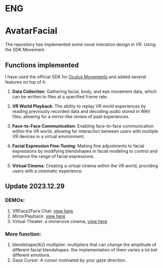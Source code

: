# ENG
# AvatarFacial
The repository has implemented some novel interation design in VR. Using the SDK Movement.
## Functions implemented

I have used the official SDK for [Oculus Movements](https://github.com/oculus-samples/Unity-Movement) and added several features on top of it:

1. **Data Collection**: Gathering facial, body, and eye movement data, which can be written to files at a specified frame rate.

2. **VR World Playback**: The ability to replay VR world experiences by reading previously recorded data and decoding audio stored in WAV files, allowing for a mirror-like review of past experiences.

3. **Face-to-Face Communication**: Enabling face-to-face communication within the VR world, allowing for interaction between users with multiple VR devices in a virtual environment.

4. **Facial Expression Fine-Tuning**: Making fine adjustments to facial expressions by modifying blendshapes in facial modeling to control and enhance the range of facial expressions.

5. **Virtual Cinema**: Creating a virtual cinema within the VR world, providing users with a cinematic experience.
   
## Update 2023.12.29
### DEMOs:

1. VRFace2Face Chat: [view here]()
2. MirrorPlayback: [view here](https://www.youtube.com/watch?v=puNORFzl48w)
3. Virtual Theater: a immersive cinema, [view here](https://www.youtube.com/watch?v=2zthpene_yg)

### More function:

1. blendshape(AU) multiplier: multipliers that can change the amplitude of different facial blendshapes. the implementation of them varies a lot bet different emotions.
2. Gaze Cursor: A cursor motivated by your gaze direction.
